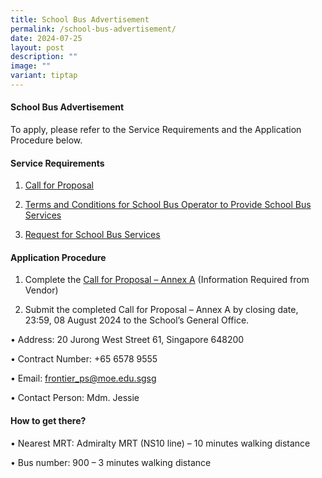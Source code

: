 ```yaml
---
title: School Bus Advertisement
permalink: /school-bus-advertisement/
date: 2024-07-25
layout: post
description: ""
image: ""
variant: tiptap
---
```

<h4>School Bus Advertisement</h4>
<p>To apply, please refer to the Service Requirements and the Application
Procedure below.</p>
<h4>Service Requirements</h4>
<ol data-tight="true" class="tight">
<li>
<p><a href="/files/1__Call_for_Proposals__For_Single_Bus_Service_.pdf" rel="noopener noreferrer nofollow" target="_blank">Call for Proposal</a>
</p>
</li>
<li>
<p><a href="/files/3__T_C_for_School_Bus_Operator_to_Provide_School_Bus_Services__For_Single_Bus_Service_.pdf" rel="noopener noreferrer nofollow" target="_blank">Terms and Conditions for School Bus Operator to Provide School Bus Services</a>
</p>
</li>
<li>
<p><a href="/files/4__Request_for_School_Bus_Service_and_T_C_Governing_the_Requests_for_Services___For_Single_Bus_Service_.pdf" rel="noopener noreferrer nofollow" target="_blank">Request for School Bus Services</a>
</p>
</li>
</ol>
<h4>Application Procedure</h4>
<ol data-tight="true" class="tight">
<li>
<p>Complete the <a href="/files/2__Call_for_Proposal___Annex_A.pdf" rel="noopener noreferrer nofollow" target="_blank">Call for Proposal – Annex A</a> (Information
Required from Vendor)</p>
</li>
<li>
<p>Submit the completed Call for Proposal – Annex A by closing date, 23:59,
08 August 2024 to the School’s General Office.</p>
</li>
</ol>
<p>• Address: 20 Jurong West Street 61, Singapore 648200</p>
<p>• Contract Number: +65 6578 9555</p>
<p>• Email: <a href="frontier_ps@moe.edu.sg" rel="noopener noreferrer nofollow" target="_blank">frontier_ps@moe.edu.sgsg</a>
</p>
<p>• Contact Person: Mdm. Jessie</p>
<h4>How to get there?</h4>
<p>• Nearest MRT: Admiralty MRT (NS10 line) – 10 minutes walking distance</p>
<p>• Bus number: 900 – 3 minutes walking distance</p>
<p></p>
<p></p>
<p></p>
<p></p>